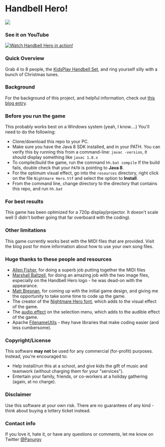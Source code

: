 # Handbell Hero!

<img src="https://raw.githubusercontent.com/panurgy/handbellhero/master/resources/handbell-hero-01.png">

### See it on YouTube
[![Watch Handbell Hero in action!](http://img.youtube.com/vi/MYk857Nckuc/0.jpg)](https://www.youtube.com/watch?v=MYk857Nckuc)


### Quick Overview
Grab 4 to 8 people, the [KidsPlay Handbell Set](http://www.grothmusic.com/p-41-kidsplay-8-note-diatonic-handbell-set.aspx), and ring yourself silly with a bunch of Christmas tunes.

### Background
For the background of this project, and helpful information, check out [this blog entry](http://panurgynet.blogspot.com/2014/12/handbell-hero.html).

### Before you run the game
This probably works best on a Windows system (yeah, I know....)
You'll need to do the following:

   * Clone/download this repo to your PC.
   * Make sure you have the Java 8 SDK installed, and in your PATH. You can verify this by running this from a command-line: `javac -version`,  it should display something like `javac 1.8.x`
   * To compile/build the game, run the command `hh.bat compile`  If the build fails, double check that your `PATH` is pointing to **Java 8**.
   * For the optimum visual effect, go into the `resources` directory, right click on the file `Nightmare Hero.ttf` and select the option to **Install**.
   * From the command line, change directory to the directory that contains this repo, and run `hh.bat`
   
### For best results
This game has been optimized for a 720p display/projector.  It doesn't scale well (I didn't bother going that far overboard with the coding).

### Other limitations
This game currently works best with the MIDI files that are provided. Visit the blog post for more information about how to use your own song files.

### Huge thanks to these people and resources

   * [Allen Fisher](https://twitter.com/allen_fisher), for doing a superb job putting together the MIDI files
   * [Marshall Baltzell](https://twitter.com/Marshall__Arts), for doing an amazing job with the two image files, especially on the Handbell Hero logo - he was dead-on with the appearance.
   * [Matt Bresnan](https://www.linkedin.com/pub/matt-bresnan/1/969/169), for coming up with the initial game design, and giving me the opportunity to take some time to code up the game.
   * The creator of the [Nightmare Hero font](http://www.dafont.com/nightmare-hero.font), which adds to the visual effect of the game.
   * The [audio effect](http://grooveshark.com/#!/album/The+Recordist+Free+Sound+FX/3955075) on the selection menu, which adds to the audible effect of the game.
   * Apache [FilenameUtils](http://commons.apache.org/proper/commons-io/apidocs/org/apache/commons/io/FilenameUtils.html) - they have libraries that make coding easier (and less cumbersome).
   
### Copyright/License

This software **may not** be used for any commercial (for-profit) purposes. Instead, you're encouraged to:

   * Help install/run this at a school, and give kids the gift of music and teamwork (without charging them for your "services").
   * Entertain your family, friends, or co-workers at a holiday gathering (again, at no charge).
   
### Disclaimer

Use this software at your own risk. There are no guarantees	of any kind - think about buying a lottery ticket instead.


### Contact info

If you love it, hate it, or have any questions or comments, let me know on Twitter [@Panurgy](https://twitter.com/panurgy)
